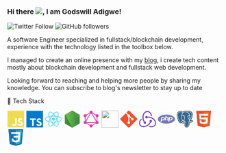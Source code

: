 ### Hi there <img src="https://raw.githubusercontent.com/MartinHeinz/MartinHeinz/master/wave.gif" width="30px" >, I am Godswill Adigwe!
![Twitter Follow](https://img.shields.io/twitter/follow/adigwecodes?style=social)
![GitHub followers](https://img.shields.io/github/followers/gcadigwe?style=social)

A software Engineer specialized in fullstack/blockchain development, experience with the technology listed in the toolbox below. 

I managed to create an online presence with my [blog](https://devsarzy.hashnode.dev), i create tech content mostly about blockchain development and fullstack web development. 

Looking forward to reaching and helping more people by sharing my knowledge. You can subscribe to blog's newsletter to stay up to date

🧰 Tech Stack

<img src="https://github.com/devicons/devicon/blob/master/icons/javascript/javascript-plain.svg" alt="javascript" height="40px" width="40px"> <img src="https://github.com/devicons/devicon/blob/master/icons/typescript/typescript-plain.svg" alt="typescript" height="40px" width="40px"> <img src="https://github.com/devicons/devicon/blob/master/icons/react/react-original.svg" alt="react" height="40px" width="40px"> <img src="https://github.com/devicons/devicon/blob/master/icons/nodejs/nodejs-original.svg" alt="nodejs" height="40px" width="40px">  <img src="https://github.com/devicons/devicon/blob/master/icons/graphql/graphql-plain.svg" alt="graphql" height="40px" width="40px"> <img src="https://upload.wikimedia.org/wikipedia/commons/thumb/9/98/Solidity_logo.svg/386px-Solidity_logo.svg.png" width="40px" height="40px"> <img src="https://github.com/devicons/devicon/blob/master/icons/git/git-plain.svg" width="40px" alt="git" height="40px">  <img src="https://github.com/devicons/devicon/blob/master/icons/redux/redux-original.svg" alt="redux" height="40px" width="40px"> <img src="https://github.com/devicons/devicon/blob/master/icons/php/php-plain.svg" alt="php" height="40px" width="40px"> <img src="https://github.com/devicons/devicon/blob/master/icons/postgresql/postgresql-original.svg" alt="postgres" height="40px" width="40px"> <img src="https://github.com/devicons/devicon/blob/master/icons/html5/html5-original.svg" alt="html" height="40px" width="40px"> <img src="https://github.com/devicons/devicon/blob/master/icons/css3/css3-original.svg" alt="css" height="40px" width="40px">




<!--
**gcadigwe/gcadigwe** is a ✨ _special_ ✨ repository because its `README.md` (this file) appears on your GitHub profile.

Here are some ideas to get you started:

- 🔭 I’m currently working on ...
- 🌱 I’m currently learning ...
- 👯 I’m looking to collaborate on ...
- 🤔 I’m looking for help with ...
- 💬 Ask me about ...
- 📫 How to reach me: ...
- 😄 Pronouns: ...
- ⚡ Fun fact: ...
-->
